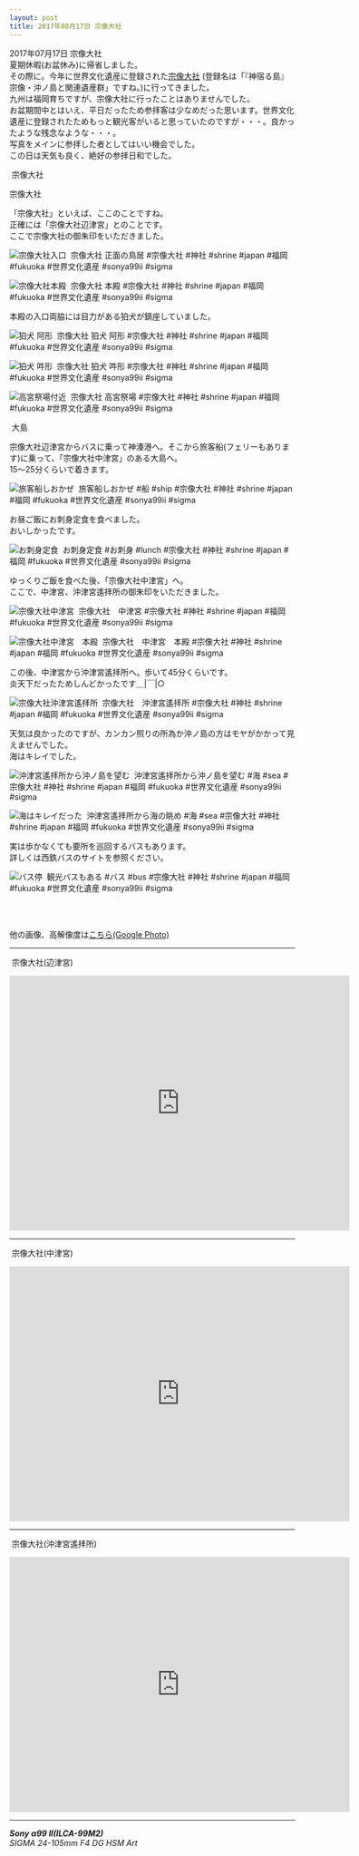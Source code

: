 ```yaml
---
layout: post
title: 2017年08月17日 宗像大社
---
```


2017年07月17日 宗像大社  
夏期休暇(お盆休み)に帰省しました。  
その際に。今年に世界文化遺産に登録された[宗像大社](http://www.munakata-taisha.or.jp/index.html) (登録名は「『神宿る島』宗像・沖ノ島と関連遺産群」ですね。)に行ってきました。  
九州は福岡育ちですが、宗像大社に行ったことはありませんでした。  
お盆期間中とはいえ、平日だったため参拝客は少なめだった思います。世界文化遺産に登録されたためもっと観光客がいると思っていたのですが・・・。良かったような残念なような・・・。  
写真をメインに参拝した者としてはいい機会でした。  
この日は天気も良く、絶好の参拝日和でした。
  

<span class="fukidashi">&nbsp;宗像大社</span>
<div class="balloon1-left">
<p>宗像大社</p>
</div>

「宗像大社」といえば、ここのことですね。  
正確には「宗像大社辺津宮」とのことです。  
ここで宗像大社の御朱印をいただきました。

![宗像大社入口](../images/20170817/MunakataTaisyaShrine20170817-KBA00001.jpg)
<span class="hashtag">&nbsp;宗像大社 正面の鳥居 #宗像大社 #神社 #shrine #japan #福岡 #fukuoka #世界文化遺産 #sonya99ii #sigma</span>

![宗像大社本殿](../images/20170817/MunakataTaisyaShrine20170817-KBA00016.jpg)
<span class="hashtag">&nbsp;宗像大社 本殿 #宗像大社 #神社 #shrine #japan #福岡 #fukuoka #世界文化遺産 #sonya99ii #sigma</span>

本殿の入口両脇には目力がある狛犬が鎮座していました。

![狛犬 阿形](../images/20170817/MunakataTaisyaShrine20170817-KBA00041.jpg)
<span class="hashtag">&nbsp;宗像大社 狛犬 阿形 #宗像大社 #神社 #shrine #japan #福岡 #fukuoka #世界文化遺産 #sonya99ii #sigma</span>

![狛犬 吽形](../images/20170817/MunakataTaisyaShrine20170817-KBA00027.jpg)
<span class="hashtag">&nbsp;宗像大社 狛犬 吽形 #宗像大社 #神社 #shrine #japan #福岡 #fukuoka #世界文化遺産 #sonya99ii #sigma</span>

![高宮祭場付近](../images/20170817/MunakataTaisyaShrine20170817-KBA00082.jpg)
<span class="hashtag">&nbsp;宗像大社 高宮祭場 #宗像大社 #神社 #shrine #japan #福岡 #fukuoka #世界文化遺産 #sonya99ii #sigma</span>

<span class="fukidashi">&nbsp;大島</span>

宗像大社辺津宮からバスに乗って神湊港へ。そこから旅客船(フェリーもあります)に乗って、「宗像大社中津宮」のある大島へ。  
15～25分くらいで着きます。

![旅客船しおかぜ](../images/20170817/MunakataTaisyaShrine20170817-KBA00088.jpg)
<span class="hashtag">&nbsp;旅客船しおかぜ #船 #ship #宗像大社 #神社 #shrine #japan #福岡 #fukuoka #世界文化遺産 #sonya99ii #sigma</span>

お昼ご飯にお刺身定食を食べました。  
おいしかったです。

![お刺身定食](../images/20170817/MunakataTaisyaShrine20170817-KBA00092.jpg)
<span class="hashtag">&nbsp;お刺身定食 #お刺身 #lunch #宗像大社 #神社 #shrine #japan #福岡 #fukuoka #世界文化遺産 #sonya99ii #sigma</span>

ゆっくりご飯を食べた後、「宗像大社中津宮」へ。  
ここで、中津宮、沖津宮遙拝所の御朱印をいただきました。

![宗像大社中津宮](../images/20170817/MunakataTaisyaShrine20170817-KBA00096.jpg)
<span class="hashtag">&nbsp;宗像大社　中津宮 #宗像大社 #神社 #shrine #japan #福岡 #fukuoka #世界文化遺産 #sonya99ii #sigma</span>

![宗像大社中津宮　本殿](../images/20170817/MunakataTaisyaShrine20170817-KBA00106.jpg)
<span class="hashtag">&nbsp;宗像大社　中津宮　本殿 #宗像大社 #神社 #shrine #japan #福岡 #fukuoka #世界文化遺産 #sonya99ii #sigma</span>

この後、中津宮から沖津宮遙拝所へ。歩いて45分くらいです。  
炎天下だったためしんどかったです＿|￣|○

![宗像大社沖津宮遙拝所](../images/20170817/MunakataTaisyaShrine20170817-KBA00127.jpg)
<span class="hashtag">&nbsp;宗像大社　沖津宮遙拝所 #宗像大社 #神社 #shrine #japan #福岡 #fukuoka #世界文化遺産 #sonya99ii #sigma</span>

天気は良かったのですが、カンカン照りの所為か沖ノ島の方はモヤがかかって見えませんでした。  
海はキレイでした。

![沖津宮遙拝所から沖ノ島を望む](../images/20170817/MunakataTaisyaShrine20170817-KBA00113.jpg)
<span class="hashtag">&nbsp;沖津宮遙拝所から沖ノ島を望む #海 #sea #宗像大社 #神社 #shrine #japan #福岡 #fukuoka #世界文化遺産 #sonya99ii #sigma</span>

![海はキレイだった](../images/20170817/MunakataTaisyaShrine20170817-KBA00119.jpg)
<span class="hashtag">&nbsp;沖津宮遙拝所から海の眺め #海 #sea #宗像大社 #神社 #shrine #japan #福岡 #fukuoka #世界文化遺産 #sonya99ii #sigma</span>

実は歩かなくても要所を巡回するバスもあります。  
詳しくは西鉄バスのサイトを参照ください。

![バス停](../images/20170817/MunakataTaisyaShrine20170817-KBA00135.jpg)
<span class="hashtag">&nbsp;観光バスもある #バス #bus #宗像大社 #神社 #shrine #japan #福岡 #fukuoka #世界文化遺産 #sonya99ii #sigma</span>

<br>
<br>

他の画像、高解像度は[こちら(Google Photo)](https://goo.gl/photos/2Y7Hoh6bWufocwZf6)

---
<span class="mapmarker">&nbsp;宗像大社(辺津宮)</span>
<iframe src="https://www.google.com/maps/embed?pb=!1m18!1m12!1m3!1d38048.44205988162!2d130.52356468563042!3d33.816871786518504!2m3!1f0!2f0!3f0!3m2!1i1024!2i768!4f13.1!3m3!1m2!1s0x0%3A0x39bafeca460cb066!2z5a6X5YOP5aSn56S-!5e0!3m2!1sja!2sjp!4v1503230646478" width="600" height="450" frameborder="0" style="border:0" allowfullscreen></iframe>

---
<span class="mapmarker">&nbsp;宗像大社(中津宮)</span>
<iframe src="https://www.google.com/maps/embed?pb=!1m18!1m12!1m3!1d38023.44510285439!2d130.44955244160178!3d33.87302389224317!2m3!1f0!2f0!3f0!3m2!1i1024!2i768!4f13.1!3m3!1m2!1s0x0%3A0xdcc778f66ba549db!2z5a6X5YOP5aSn56S-5Lit5rSl5a6u!5e0!3m2!1sja!2sjp!4v1503230775630" width="600" height="450" frameborder="0" style="border:0" allowfullscreen></iframe>

---
<span class="mapmarker">&nbsp;宗像大社(沖津宮遙拝所)</span>
<iframe src="https://www.google.com/maps/embed?pb=!1m18!1m12!1m3!1d38023.44510285439!2d130.44955244160178!3d33.87302389224317!2m3!1f0!2f0!3f0!3m2!1i1024!2i768!4f13.1!3m3!1m2!1s0x0%3A0xbbf927b5b211a5a8!2z5a6X5YOP5aSn56S-5rKW5rSl5a6u6YGZ5oud5omA!5e0!3m2!1sja!2sjp!4v1503230845324" width="600" height="450" frameborder="0" style="border:0" allowfullscreen></iframe>

---
___Sony α99 II(ILCA-99M2)___  
_SIGMA 24-105mm F4 DG HSM Art_
